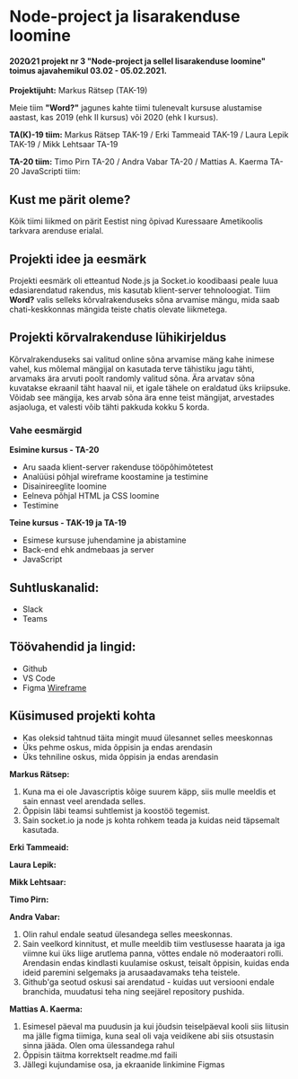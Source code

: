 # Node-project ja lisarakenduse loomine
#### 2020∕21 projekt nr 3 "Node-project ja sellel lisarakenduse loomine" toimus ajavahemikul 03.02 - 05.02.2021.

**Projektijuht:** Markus Rätsep (TAK-19)

Meie tiim **"Word?"** jagunes kahte tiimi tulenevalt kursuse alustamise aastast, kas 2019 (ehk II kursus) või 2020 (ehk I kursus). 

**TA(K)-19 tiim:** 
Markus Rätsep TAK-19 / Erki Tammeaid TAK-19 / Laura Lepik TAK-19 / Mikk Lehtsaar TA-19 

**TA-20 tiim:**
Timo Pirn TA-20 / Andra Vabar TA-20 / Mattias A. Kaerma TA-20
JavaScripti tiim:

## Kust me pärit oleme?
Kõik tiimi liikmed on pärit Eestist ning õpivad Kuressaare Ametikoolis tarkvara arenduse erialal.

## Projekti idee ja eesmärk
Projekti eesmärk oli etteantud Node.js ja Socket.io koodibaasi peale luua edasiarendatud rakendus, mis kasutab klient-server tehnoloogiat. 
Tiim **Word?** valis selleks kõrvalrakenduseks sõna arvamise mängu, mida saab chati-keskkonnas mängida teiste chatis olevate liikmetega.

## Projekti kõrvalrakenduse lühikirjeldus
Kõrvalrakenduseks sai valitud online sõna arvamise mäng kahe inimese vahel, kus mõlemal mängijal on kasutada terve tähistiku jagu tähti, arvamaks ära arvuti poolt randomly valitud sõna. Ära arvatav sõna kuvatakse ekraanil täht haaval nii, et igale tähele on eraldatud üks kriipsuke. Võidab see mängija, kes arvab sõna ära enne teist mängijat, arvestades asjaoluga, et valesti võib tähti pakkuda kokku 5 korda.

### Vahe eesmärgid
**Esimine kursus - TA-20**
 - Aru saada klient-server rakenduse tööpõhimõtetest
 - Analüüsi põhjal wireframe koostamine ja testimine
 - Disainireeglite loomine
 - Eelneva põhjal HTML ja CSS loomine
 - Testimine
 
**Teine kursus - TAK-19 ja TA-19**
 - Esimese kursuse juhendamine ja abistamine
 - Back-end ehk andmebaas ja server
 - JavaScript

## Suhtluskanalid: 
- Slack
- Teams

## Töövahendid ja lingid: 
- Github
- VS Code
- Figma [Wireframe](https://www.figma.com/proto/Live3cD0KFTNqMM44Go2nt/Wireframe?node-id=497%3A792&scaling=scale-down)


## Küsimused projekti kohta
 - Kas oleksid tahtnud täita mingit muud ülesannet selles meeskonnas
 - Üks pehme oskus, mida õppisin ja endas arendasin
 - Üks tehniline oskus, mida õppisin ja endas arendasin

**Markus Rätsep:**
1. Kuna ma ei ole Javascriptis kõige suurem käpp, siis mulle meeldis et sain ennast veel arendada selles.
2. Õppisin läbi teamsi suhtlemist ja koostöö tegemist.
3. Sain socket.io ja node js kohta rohkem teada ja kuidas neid täpsemalt kasutada.

**Erki Tammeaid:**

**Laura Lepik:**

**Mikk Lehtsaar:**

**Timo Pirn:**

**Andra Vabar:**
1. Olin rahul endale seatud ülesandega selles meeskonnas.
2. Sain veelkord kinnitust, et mulle meeldib tiim vestlusesse haarata ja iga viimne kui üks liige arutlema panna, võttes endale nö moderaatori rolli. Arendasin endas kindlasti kuulamise oskust, teisalt õppisin, kuidas enda ideid paremini selgemaks ja arusaadavamaks teha teistele.
3. Github'ga seotud oskusi sai arendatud - kuidas uut versiooni endale branchida, muudatusi teha ning seejärel repository pushida.

**Mattias A. Kaerma:**
1. Esimesel päeval ma puudusin ja kui jõudsin teiselpäeval kooli siis liitusin ma jälle figma tiimiga, kuna seal oli vaja veidikene abi siis otsustasin sinna jääda. Olen oma ülessandega rahul
2. Õppisin täitma korrektselt readme.md faili
3. Jällegi kujundamise osa, ja ekraanide linkimine Figmas


